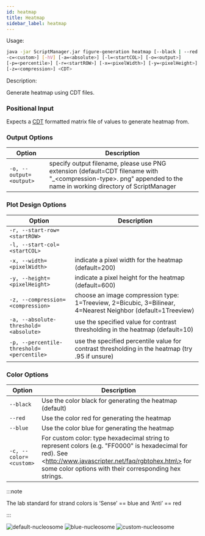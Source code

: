 ```yaml
---
id: heatmap
title: Heatmap
sidebar_label: heatmap
---
```


Usage:
```bash
java -jar ScriptManager.jar figure-generation heatmap [--black | --red | --blue |
-c=<custom>] [-hV] [-a=<absolute>] [-l=<startCOL>] [-o=<output>]
[-p=<percentile>] [-r=<startROW>] [-x=<pixelWidth>] [-y=<pixelHeight>]
[-z=<compression>] <CDT>
```

Description:

Generate heatmap using CDT files.


### Positional Input

Expects a [CDT][cdt-format] formatted matrix file of values to generate heatmap from.


### Output Options

| Option | Description |
| ------ | ----------- |
| `-o, --output=<output>` | specify output filename, please use PNG extension (default=CDT filename with "_\<compression-type\>. png" appended to the name in working directory of ScriptManager |


### Plot Design Options

| Option | Description |
| ------ | ----------- |
| `-r, --start-row=<startROW>` |  |
| `-l, --start-col=<startCOL>` |  |
| `-x, --width=<pixelWidth>` | indicate a pixel width for the heatmap (default=200) |
| `-y, --height=<pixelHeight>` | indicate a pixel height for the heatmap (default=600) |
| `-z, --compression=<compression>` | choose an image compression type: 1=Treeview, 2=Bicubic, 3=Bilinear, 4=Nearest Neighbor (default=1Treeview) |
| `-a, --absolute-threshold=<absolute>` | use the specified value for contrast thresholding in the heatmap (default=10) |
| `-p, --percentile-threshold=<percentile>` | use the specified percentile value for contrast thresholding in the heatmap (try .95 if unsure) |



### Color Options

| Option | Description |
| ------ | ----------- |
| `--black` | Use the color black for generating the heatmap (default) |
| `--red` | Use the color red for generating the heatmap |
| `--blue` | Use the color blue for generating the heatmap |
| `-c, --color=<custom>` | For custom color: type hexadecimal string to represent colors (e.g. "FF0000" is hexadecimal for red). See \<http://www.javascripter.net/faq/rgbtohex.htm\> for some color options with their corresponding hex strings. |

:::note

The lab standard for strand colors is ‘Sense’ == blue and ‘Anti’ == red

:::


![default-nucleosome] ![blue-nucleosome] ![custom-nucleosome]



[color-hex-url]:http://www.javascripter.net/faq/rgbtohex.htm

[cdt-format]:file-formats.md
[png-format]:file-formats.md

[default-nucleosome]:../static/md-img/default_nucleosome.png
[blue-nucleosome]:../static/md-img/blue_nucleosome.png
[custom-nucleosome]:../static/md-img/custom_nucleosome.png
